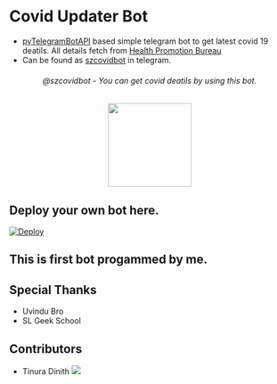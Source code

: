 # Covid Updater Bot

- [pyTelegramBotAPI](https://pypi.org/project/pyTelegramBotAPI/) based simple telegram bot to get latest covid 19 deatils. All details fetch from [Health Promotion Bureau](https://hpb.health.gov.lk/)
- Can be found as [szcovidbot](http://t.me/szcovidbot) in telegram.

<h6 align="center"> @szcovidbot - You can get covid deatils by using this bot. </h6>
 
<p align="center"> <a href=http://t.me/szcovidbot><img src="https://user-images.githubusercontent.com/87059430/129430712-ea56286d-e8c7-457f-b267-b4b38704f955.png" width="150"></a></p>

## Deploy your own bot here.
[![Deploy](https://www.herokucdn.com/deploy/button.svg)](https://heroku.com/deploy?template=https://github.com/TinuraD/CovidBot.git)

## This is first bot progammed by me.

## Special Thanks
- Uvindu Bro
- SL Geek School

## Contributors

- Tinura Dinith <a href="https://github.com/TinuraD"><img src="https://img.shields.io/badge/TinuraD-107D8D?logo=github"></a>
